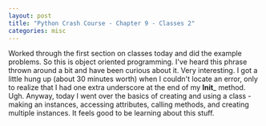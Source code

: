```yaml
---
layout: post
title: "Python Crash Course - Chapter 9 - Classes 2"
categories: misc
---
```


Worked through the first section on classes today and did the example problems. So this is object oriented programming. I've heard this phrase thrown around a bit and have been curious about it. Very interesting. I got a little hung up (about 30 minutes worth) when I couldn't locate an error, only to realize that I had one extra underscore at the end of my __Init___ method. Ugh. Anyway, today I went over the basics of creating and using a class - making an instances, accessing attributes, calling methods, and creating multiple instances. It feels good to be learning about this stuff.